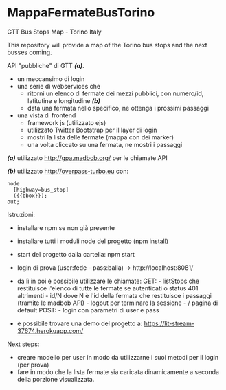 # MappaFermateBusTorino
GTT Bus Stops Map - Torino Italy

This repository will provide a map of the Torino bus stops and the next busses coming. 


API "pubbliche" di GTT **_(a)_**.

-  un meccansimo di login
-  una serie di webservices che
   -  ritorni un elenco di fermate dei mezzi pubblici, con numero/id, latitutine e longitudine **_(b)_**
   -  data una fermata nello specifico, ne ottenga i prossimi passaggi
- una vista di frontend
  -  framework js (utilizzato ejs)
  -  utilizzato Twitter Bootstrap per il layer di login
  -  mostri la lista delle fermate (mappa con dei marker)
  -  una volta cliccato su una fermata, ne mostri i passaggi



**_(a)_** utilizzato http://gpa.madbob.org/ per le chiamate API

**_(b)_** utilizzato http://overpass-turbo.eu 
con:
```
node
  [highway=bus_stop]
  ({{bbox}});
out;
```


Istruzioni:

- installare npm se non già presente
- installare tutti i moduli node del progetto (npm install)
- start del progetto dalla cartella: npm start
- login di prova (user:fede - pass:balla) -> http://localhost:8081/
- da lì in poi è possibile utilizzare le chiamate: 
    GET:
      - listStops che restituisce l'elenco di tutte le fermate se autenticati o status 401 altrimenti
      - id/N dove N è l'id della fermata che restituisce i passaggi (tramite le madbob API)
      - logout per terminare la sessione
      - / pagina di default 
    POST:
      - login con parametri di user e pass

- è possibile trovare una demo del progetto a: https://lit-stream-37674.herokuapp.com/



Next steps:
- creare modello per user in modo da utilizzarne i suoi metodi per il login (per prova)
- fare in modo che la lista fermate sia caricata dinamicamente a seconda della porzione visualizzata.

